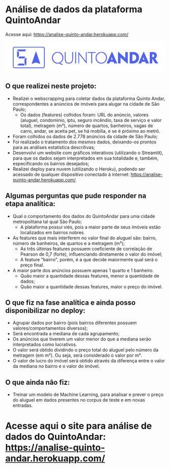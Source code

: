 # Análise de dados da plataforma QuintoAndar
Acesse aqui: https://analise-quinto-andar.herokuapp.com/

<img src="logo_quinto_andar.png" alt="quinto andar" width="800"/>

## O que realizei neste projeto:
- Realizei o webscrapping para coletar dados da plataforma Quinto Andar, correspondentes a anúncios de imóveis para alugar na cidade de São Paulo;
  - Os dados (features) colhidos foram: URL do anúncio, valores (aluguel, condomínio, iptu, seguro incêndio, taxa de serviço e valor total), metragem (m²), número de quartos, banheiros, vagas de carro, andar, se aceita pet, se há mobília, e se é próximo ao metrô.
- Foram colhidos os dados de 2.778 anúncios da cidade de São Paulo;
- Foi realizado o tratamento dos mesmos dados, deixando-os prontos para as análises estatística descritivas;
- Desenvolvi um website com gráficos interativos (utilizando o Streamlit), para que os dados sejam interpretados em sua totalidade e, também, especificando os bairros desejados;
- Realizei deploy para nuvem (utilizando o Heroku), podendo ser acessado de qualquer dispositivo conectado à internet: https://analise-quinto-andar.herokuapp.com/

## Algumas perguntas que pude responder na etapa analítica:
- Qual o comportamento dos dados do QuintoAndar para uma cidade metropolitana tal qual São Paulo;
  - A plataforma possui viés, pois a maior parte de seus imóveis estão localizados em bairros nobres
- As features que mais interferem no valor final do aluguel são: bairro, número de banheiros, de quartos e a metragem (m²);
  - As três últimas features possuem coeficiente de correlação de Pearson de 0,7 (forte), influenciando diretamente o valor do imóvel;
  - A feature "bairro", porém, é a que decide maiormente qual será o preço final.
- A maior parte dos anúncios possuem apenas 1 quarto e 1 banheiro. 
  - Quão maior a quantidade dessas features, menor a quantidade de dados;
  - Quão maior a quantidade dessas features, maior o preço do imóvel.

## O que fiz na fase analítica e ainda posso disponibilizar no deploy:
- Agrupar dados por bairro (pois bairros diferentes possuem valores/comportamentos diversos);
- Será encontrada a mediana de cada agrupamento;
- Os anúncios que tiverem um valor menor do que a mediana serão interpretados como lucrativos. 
- O valor será obtido dividindo o preço total do aluguel pelo número da metragem (em m²). Ou seja, será considerado o valor por m².
- O valor de lucro do imóvel será obtido através da diferença entre o valor da mediana no bairro e o valor do imóvel.

## O que ainda não fiz:
- Treinar um modelo de Machine Learning, para analisar e prever o preço do aluguel em dados presentes no corpus de teste e em novas entradas.

# Acesse aqui o site para análise de dados do QuintoAndar: https://analise-quinto-andar.herokuapp.com/
